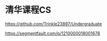 # 清华课程CS









https://github.com/Trinkle23897/Undergraduate

  
https://segmentfault.com/p/1210000018001678













